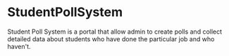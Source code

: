 # StudentPollSystem
Student Poll System is a portal that allow admin to create polls and collect detailed data about students who have done the particular job and who haven't.
